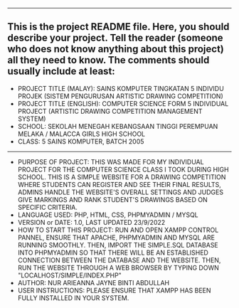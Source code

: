 ------------------------------------------------------------------------
This is the project README file. Here, you should describe your project.
Tell the reader (someone who does not know anything about this project)
all they need to know. The comments should usually include at least:
------------------------------------------------------------------------

- PROJECT TITLE (MALAY): SAINS KOMPUTER TINGKATAN 5 INDIVIDU PROJEK (SISTEM PENGURUSAN ARTISTIC DRAWING COMPETITION)
- PROJECT TITLE (ENGLISH): COMPUTER SCIENCE FORM 5 INDIVIDUAL PROJECT (ARTISTIC DRAWING COMPETITION MANAGEMENT SYSTEM)
- SCHOOL: SEKOLAH MENEGAH KEBANGSAAN TINGGI PEREMPUAN MELAKA / MALACCA GIRLS HIGH SCHOOL
- CLASS: 5 SAINS KOMPUTER, BATCH 2005
------------------------------------------------------------------------
  
- PURPOSE OF PROJECT: THIS WAS MADE FOR MY INDIVIDUAL PROJECT FOR THE COMPUTER SCIENCE CLASS I TOOK DURING HIGH SCHOOL. THIS IS A SIMPLE WEBSITE FOR A DRAWING COMPETITION WHERE STUDENTS CAN REGISTER AND SEE THEIR FINAL RESULTS, ADMINS HANDLE THE WEBSITE'S OVERALL SETTINGS AND JUDGES GIVE MARKINGS AND RANK STUDENT'S DRAWINGS BASED ON SPECIFIC CRITERIA.
- LANGUAGE USED: PHP, HTML, CSS, PHPMYADMIN / MYSQL
- VERSION or DATE: 1.0, LAST UPDATED 23/9/2022
- HOW TO START THIS PROJECT: RUN AND OPEN XAMPP CONTROL PANNEL, ENSURE THAT APACHE, PHPMYADMIN AND MYSQL ARE RUNNING SMOOTHLY. THEN, IMPORT THE SIMPLE.SQL DATABASE INTO PHPMYADMIN SO THAT THERE WILL BE AN ESTABLISHED CONNECTION BETWEEN THE DATABASE AND THE WEBSITE. THEN, RUN THE WEBSITE THROUGH A WEB BROWSER BY TYPING DOWN "LOCALHOST/SIMPLE/INDEX.PHP"
- AUTHOR: NUR ARIEANNA JAYNE BINTI ABDULLAH
- USER INSTRUCTIONS: PLEASE ENSURE THAT XAMPP HAS BEEN FULLY INSTALLED IN YOUR SYSTEM. 
